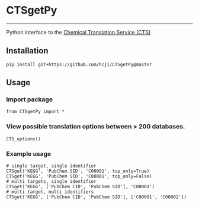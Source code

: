 # CTSgetPy
***
Python interface to the [Chemical Translation Service (CTS)](http://cts.fiehnlab.ucdavis.edu/)

## Installation
	pip install git+https://github.com/hcji/CTSgetPy@master
	
## Usage
### Import package
	from CTSgetPy import *

### View possible translation options between > 200 databases.
	CTS_options()
	
### Example usage
	# single target, single identifier
	CTSget('KEGG', 'PubChem SID', 'C00001', top_only=True) 
	CTSget('KEGG', 'PubChem SID', 'C00001', top_only=False) 
	# multi targets, single identifier
	CTSget('KEGG', ['PubChem CID', 'PubChem SID'], 'C00001')
	# multi target, multi identifiers	
	CTSget('KEGG', ['PubChem CID', 'PubChem SID'], ['C00001', 'C00002']) 